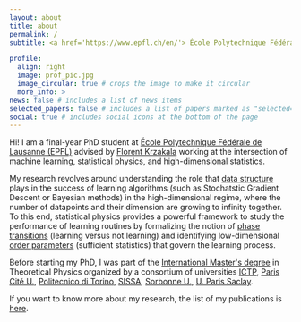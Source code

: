 ```yaml
---
layout: about
title: about
permalink: /
subtitle: <a href='https://www.epfl.ch/en/'> École Polytechnique Fédérale de Lausanne (EPFL) </a>. 

profile:
  align: right
  image: prof_pic.jpg
  image_circular: true # crops the image to make it circular
  more_info: >
news: false # includes a list of news items
selected_papers: false # includes a list of papers marked as "selected={true}"
social: true # includes social icons at the bottom of the page
---
```

Hi! I am a final-year PhD student at [École Polytechnique Fédérale de Lausanne (EPFL)](https://www.epfl.ch/en/) advised by [Florent Krzakala](https://florentkrzakala.com]) working at the intersection of machine learning, statistical physics, and high-dimensional statistics. 

My research revolves around understanding the role that <u> data structure</u> plays in the success of learning algorithms (such as Stochatstic Gradient Descent or Bayesian methods) in the high-dimensional regime, where the number of datapoints and their dimension are growing to infinity together. 
To this end, statistical physics provides a powerful framework to study the performance of learning routines by formalizing the notion of <u>phase transitions</u> (learning versus not learning) and identifying low-dimensional <u>order parameters</u> (sufficient statistics) that govern the learning process.

Before starting my PhD, I was part of the [International Master's degree](http://www.pcs.polito.it/presentation) in Theoretical Physics organized by a consortium of universities [ICTP](https://www.ictp.it), [Paris Cité U.](https://u-paris.fr/en/), [Politecnico di Torino](https://www.polito.it/en), [SISSA](https://www.sissa.it), [Sorbonne U.](https://www.sorbonne-universite.fr/en), [U. Paris Saclay](https://www.universite-paris-saclay.fr/en).

If you want to know more about my research, the list of my publications is [here](/publications).